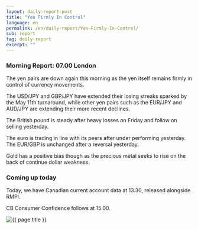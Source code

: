```yaml
---
layout: daily-report-post
title: "Yen Firmly In Control"
language: en
permalink: /en/daily-report/Yen-Firmly-In-Control/
sub: report
tag: daily-report
excerpt: ""
---
```

### Morning Report: 07.00 London

The yen pairs are down again this morning as the yen itself remains firmly in control of currency movements. 

The USD/JPY and GBP/JPY have extended their losing streaks sparked by the May 11th turnaround, while other yen pairs such as the EUR/JPY and AUD/JPY are extending their more recent declines. 

The British pound is steady after heavy losses on Friday and follow on selling yesterday. 

The euro is trading in line with its peers after under performing yesterday. The EUR/GBP is unchanged after a reversal yesterday. 

Gold has a positive bias though as the precious metal seeks to rise on the back of continue dollar weakness. 

### Coming up today

Today, we have Canadian current account data at 13.30, released alongside RMPI. 

CB Consumer Confidence follows at 15.00. 
 

<p><img src="{{ "/assets/images/daily-report/2017-05-30_07-10-01.jpg" | relative_url }}" alt="{{ page.title }}" title="{{ page.title }}"></p>